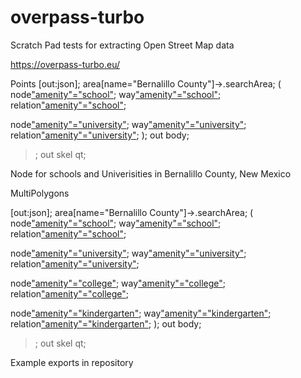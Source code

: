 # overpass-turbo
Scratch Pad tests for extracting Open Street Map data


https://overpass-turbo.eu/

Points
[out:json];
area[name="Bernalillo County"]->.searchArea;
(
  node["amenity"="school"](area.searchArea);
  way["amenity"="school"](area.searchArea);
  relation["amenity"="school"](area.searchArea);

  node["amenity"="university"](area.searchArea);
  way["amenity"="university"](area.searchArea);
  relation["amenity"="university"](area.searchArea);
);
out body;
>;
out skel qt;


Node for schools and Univerisities in Bernalillo County, New Mexico


MultiPolygons

[out:json];
area[name="Bernalillo County"]->.searchArea;
(
  node["amenity"="school"](area.searchArea);
  way["amenity"="school"](area.searchArea);
  relation["amenity"="school"](area.searchArea);

  node["amenity"="university"](area.searchArea);
  way["amenity"="university"](area.searchArea);
  relation["amenity"="university"](area.searchArea);
  
  node["amenity"="college"](area.searchArea);
  way["amenity"="college"](area.searchArea);
  relation["amenity"="college"](area.searchArea);

  node["amenity"="kindergarten"](area.searchArea);
  way["amenity"="kindergarten"](area.searchArea);
  relation["amenity"="kindergarten"](area.searchArea);
);
out body;
>;
out skel qt;




Example exports in repository
